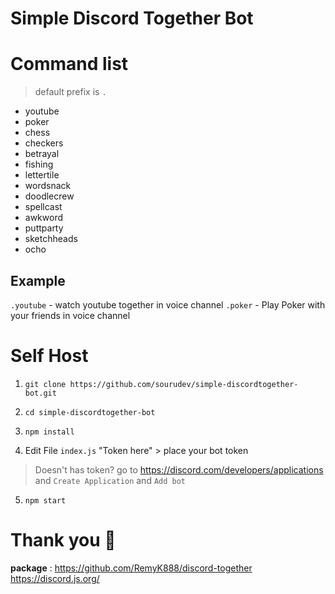 # **Simple Discord Together Bot**

# Command list

> default prefix is `.`

 - youtube
 - poker
 - chess
 - checkers
 - betrayal
 - fishing
 - lettertile
 - wordsnack
 - doodlecrew
 - spellcast
 - awkword
 - puttparty
 - sketchheads
 - ocho

## Example
`.youtube`  - watch youtube together in voice channel
`.poker` - Play Poker with your friends in voice channel

# Self Host
1.   `git clone https://github.com/sourudev/simple-discordtogether-bot.git`

2.  `cd simple-discordtogether-bot`

3. `npm install`
4. Edit File `index.js` "Token here"  > place your bot token 

> Doesn't has token? go to https://discord.com/developers/applications and
>  `Create Application` and `Add bot`
5. `npm start`

# Thank you 🎇
**package** : 
https://github.com/RemyK888/discord-together
https://discord.js.org/
